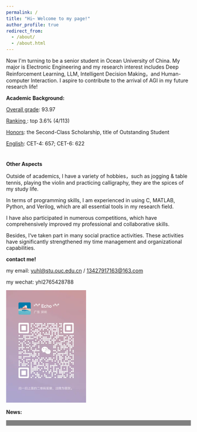 ```yaml
---
permalink: /
title: "Hi~ Welcome to my page!"
author_profile: true
redirect_from: 
  - /about/
  - /about.html
---
```


Now I'm turning to be a senior student in Ocean University of China. My major is Electronic Engineering and my research interest includes Deep Reinforcement Learning, LLM, Intelligent Decision Making，and Human-computer Interaction. I aspire to contribute to the arrival of AGI in my future research life!

**Academic Background:**

<u>Overall grade</u>: 93.97

<u>Ranking </u>: top 3.6% (4/113)

<u>Honors</u>: the Second-Class Scholarship, title of Outstanding Student

<u>English</u>: CET-4: 657; CET-6: 622

#   <u></u>

**Other Aspects**

Outside of academics, I have a variety of hobbies，such as jogging & table tennis, playing the violin and practicing calligraphy, they are the spices of my study life.

In terms of programming skills, I am experienced in using C, MATLAB, Python, and Verilog, which are all essential tools in my research field.

I have also participated in numerous competitions, which have comprehensively improved my professional and collaborative skills.

Besides, I‘ve taken part in many social practice activities. These activities have significantly strengthened my time management and organizational  capabilities.


**contact me!**

my email: yuhl@stu.ouc.edu.cn / 13427917163@163.com

my wechat: yhl2765428788

<img src="images/个人微信.png" style="zoom:30%;" />


**News:**

<div style="height: 15px; background-color: #808080;"></div>


